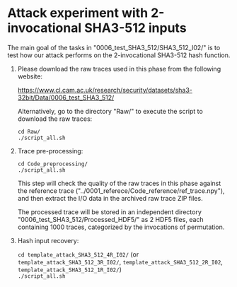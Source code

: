 # Attack experiment with 2-invocational SHA3-512 inputs

The main goal of the tasks in "0006\_test\_SHA3\_512/SHA3\_512\_I02/" is to test how our attack performs on the 2-invocational SHA3-512 hash function.

1. Please download the raw traces used in this phase from the following website:

	https://www.cl.cam.ac.uk/research/security/datasets/sha3-32bit/Data/0006_test_SHA3_512/

   Alternatively, go to the directory "Raw/" to execute the script to download the raw traces:

	`cd Raw/`  
	`./script_all.sh`  

2. Trace pre-processing:

	`cd Code_preprocessing/`  
	`./script_all.sh`  

   This step will check the quality of the raw traces in this phase against the reference trace ("../0001\_referece/Code\_reference/ref\_trace.npy"), and then extract the I/O data in the archived raw trace ZIP files.

   The processed trace will be stored in an independent directory "0006\_test\_SHA3\_512/Processed\_HDF5/" as 2 HDF5 files, each containing 1000 traces, categorized by the invocations of permutation.

3. Hash input recovery:

	`cd template_attack_SHA3_512_4R_I02/` (or `template_attack_SHA3_512_3R_I02/`, `template_attack_SHA3_512_2R_I02`, `template_attack_SHA3_512_1R_I02/`)  
	`./script_all.sh`  


